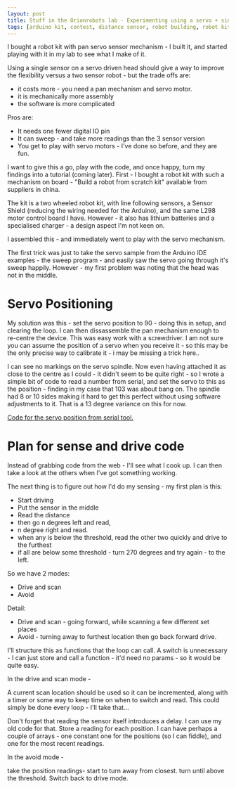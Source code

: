 ```yaml
---
layout: post
title: Stuff in the Orionrobots lab - Experimenting using a servo + single sonar
tags: [arduino kit, contest, distance sensor, robot building, robot kit, robotics, sensor, servo]
---
```

I bought a robot kit with pan servo sensor mechanism - I built it, and started playing with it in my lab to see what I make of it.

Using a single sensor on a servo driven head should give a way to improve the flexibility versus a two sensor robot - but the trade offs are:

* it costs more - you need a pan mechanism and servo motor.
* it is mechanically more assembly
* the software is more complicated

Pros are:
* It needs one fewer digital IO pin
* It can sweep - and take more readings than the 3 sensor version
* You get to play with servo motors - I've done so before, and they are fun.

I want to give this a go, play with the code, and once happy, turn my findings into a tutorial (coming later).
First - I bought a robot kit with such a mechanism on board - "Build a robot from scratch kit" available from suppliers in china.

The kit is a two wheeled robot kit, with line following sensors, a Sensor Shield (reducing the wiring needed for the Arduino), and the same L298 motor control board I have. However - it also has lithium batteries and a specialised charger - a design aspect I'm not keen on.

I assembled this - and immediately went to play with the servo mechanism.

The first trick was just to take the servo sample from the Arduino IDE examples - the sweep program - and easily saw the servo going through it's sweep happily. However - my first problem was noting that the head was not in the middle.
# Servo Positioning

My solution was this - set the servo position to 90 - doing this in setup, and clearing the loop. I can then dissassemble the pan mechanism enough to re-centre the device. This was easy work with a screwdriver. I am not sure you can assume the position of a servo when you receive it - so this may be the only precise way to calibrate it - i may be missing a trick here..

I can see no markings on the servo spindle. Now even having attached it as close to the centre as I could - it didn't seem to be quite right - so I wrote a simple bit of code to read a number from serial, and set the servo to this as the position - finding in my case that 103 was about bang on. The spindle had 8 or 10 sides making it hard to get this perfect without using software adjustments to it. That is a 13 degree variance on this for now.

<a href="https://gist.github.com/dannystaple/8159506">Code for the servo position from serial tool.</a>

# Plan for sense and drive code

Instead of grabbing code from the web - I'll see what I cook up. I can then take a look at the others when I've got something working.

The next thing is to figure out how I'd do my sensing - my first plan is this:

* Start driving
* Put the sensor in the middle
* Read the distance
* then go n degrees left and read,
* n degree right and read.
* when any is below the threshold, read the other two quickly and drive to the furthest
* if all are below some threshold - turn 270 degrees and try again - to the left.

So we have 2 modes:
* Drive and scan
* Avoid

Detail:
* Drive and scan - going forward, while scanning a few different set places
* Avoid - turning away to furthest location then go back forward drive.

I'll structure this as functions that the loop can call. A switch is unnecessary - I can just store and call a function - it'd need no params - so it would be quite easy.

In the drive and scan mode -

A current scan location should be used so it can be incremented, along with a timer or some way to keep time on when to switch and read. This could simply be done every loop - I'll take that...

Don't forget that reading the sensor itself introduces a delay. I can use my old code for that.
Store a reading for each position. I can have perhaps a couple of arrays - one constant one for the positions (so I can fiddle), and one for the most recent readings.

In the avoid mode -

take the position readings-  start to turn away from closest. turn until above the threshold.
Switch back to drive mode.
